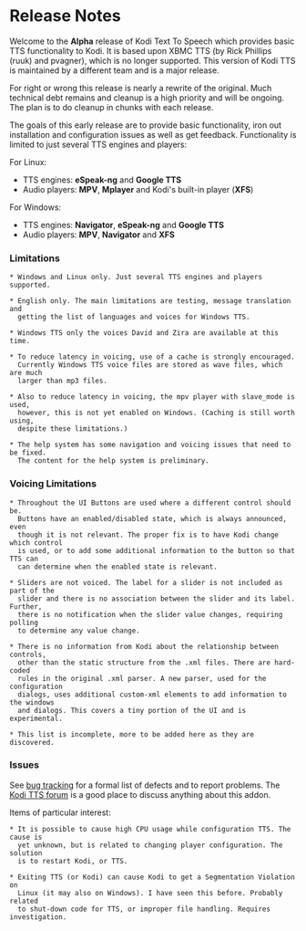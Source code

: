 Release Notes
=============
Welcome to the **Alpha** release of Kodi Text To Speech which provides basic TTS 
functionality to Kodi. It is based upon XBMC TTS (by Rick Phillips (ruuk) and pvagner),
which is no longer supported. This version of Kodi TTS is maintained by a 
different team and is a major release.

For right or wrong this release is nearly a rewrite of the original. Much technical 
debt remains and cleanup is a high priority and will be ongoing. The plan is to 
do cleanup in chunks with each release. 

The goals of this early release are to provide basic functionality, iron out
installation and configuration issues as well as get feedback. Functionality
is limited to just several TTS engines and players:

For Linux:

   * TTS engines: **eSpeak-ng** and **Google TTS**
   * Audio players: **MPV**, **Mplayer** and Kodi's built-in player (**XFS**)

For Windows:

   * TTS engines: **Navigator**, **eSpeak-ng** and **Google TTS**
   * Audio players: **MPV**, **Navigator** and **XFS**

### Limitations

    * Windows and Linux only. Just several TTS engines and players supported.

    * English only. The main limitations are testing, message translation and  
      getting the list of languages and voices for Windows TTS.

    * Windows TTS only the voices David and Zira are available at this time.

    * To reduce latency in voicing, use of a cache is strongly encouraged.  
      Currently Windows TTS voice files are stored as wave files, which are much  
      larger than mp3 files.

    * Also to reduce latency in voicing, the mpv player with slave_mode is used,  
      however, this is not yet enabled on Windows. (Caching is still worth using,  
      despite these limitations.)

    * The help system has some navigation and voicing issues that need to be fixed.
      The content for the help system is preliminary.

### Voicing Limitations

    * Throughout the UI Buttons are used where a different control should be. 
      Buttons have an enabled/disabled state, which is always announced, even  
      though it is not relevant. The proper fix is to have Kodi change which control
      is used, or to add some additional information to the button so that TTS can
      can determine when the enabled state is relevant.

    * Sliders are not voiced. The label for a slider is not included as part of the 
      slider and there is no association between the slider and its label. Further,
      there is no notification when the slider value changes, requiring polling 
      to determine any value change.

    * There is no information from Kodi about the relationship between controls,
      other than the static structure from the .xml files. There are hard-coded
      rules in the original .xml parser. A new parser, used for the configuration
      dialogs, uses additional custom-xml elements to add information to the windows
      and dialogs. This covers a tiny portion of the UI and is experimental.

    * This list is incomplete, more to be added here as they are discovered.

### Issues

See [bug tracking](https://github.com/fbacher/service.kodi.tts/issues) for a formal
list of defects and to report problems. The 
[Kodi TTS forum](https://forum.kodi.tv/showthread.php?tid=357602) is a good place to
discuss anything about this addon.

Items of particular interest:

    * It is possible to cause high CPU usage while configuration TTS. The cause is
      yet unknown, but is related to changing player configuration. The solution
      is to restart Kodi, or TTS. 

    * Exiting TTS (or Kodi) can cause Kodi to get a Segmentation Violation on 
      Linux (it may also on Windows). I have seen this before. Probably related
      to shut-down code for TTS, or improper file handling. Requires investigation.

